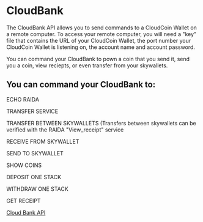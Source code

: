 # CloudBank

The CloudBank API allows you to send commands to a CloudCoin Wallet on a remote computer. To access your remote
computer, you will need a "key" file that contains the URL of your CloudCoin Wallet, the port number your CloudCoin Wallet is listening on,
the account name and account password. 

You can command your CloudBank to pown a coin that you send it, send you a coin, view reciepts, or even transfer from your skywallets. 

## You can command your CloudBank to: 

ECHO RAIDA

TRANSFER SERVICE

TRANSFER BETWEEN SKYWALLETS (Transfers between skywallets can be verified with the RAIDA "View_receipt" service

RECEIVE FROM SKYWALLET

SEND TO SKYWALLET

SHOW COINS

DEPOSIT ONE STACK

WITHDRAW ONE STACK

GET RECEIPT

[Cloud Bank API](https://github.com/CloudCoinConsortium/CloudBank-V2/blob/master/README.md#echo-raida)
